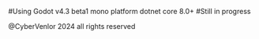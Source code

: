 #Using Godot v4.3 beta1 mono platform dotnet core 8.0+
#Still in progress

@CyberVenlor 2024 all rights reserved

